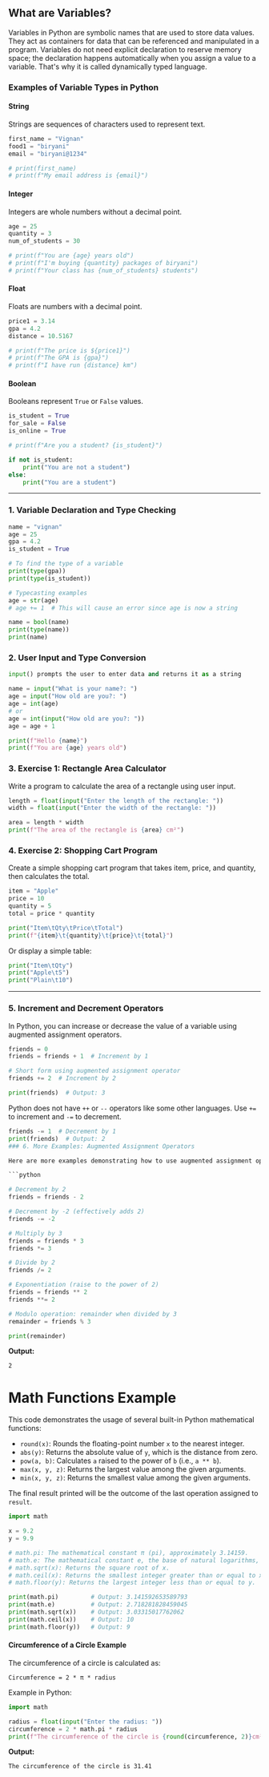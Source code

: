 ## What are Variables?

Variables in Python are symbolic names that are used to store data values. They act as containers for data that can be referenced and manipulated in a program. Variables do not need explicit declaration to reserve memory space; the declaration happens automatically when you assign a value to a variable.
That's why it is called dynamically typed language.

### Examples of Variable Types in Python

#### String
Strings are sequences of characters used to represent text.

```python
first_name = "Vignan"
food1 = "biryani"
email = "biryani@1234"

# print(first_name)
# print(f"My email address is {email}")
```

#### Integer
Integers are whole numbers without a decimal point.

```python
age = 25
quantity = 3
num_of_students = 30

# print(f"You are {age} years old")
# print(f"I'm buying {quantity} packages of biryani")
# print(f"Your class has {num_of_students} students")
```

#### Float
Floats are numbers with a decimal point.

```python
price1 = 3.14
gpa = 4.2
distance = 10.5167

# print(f"The price is ${price1}")
# print(f"The GPA is {gpa}")
# print(f"I have run {distance} km")
```

#### Boolean
Booleans represent `True` or `False` values.

```python
is_student = True
for_sale = False
is_online = True

# print(f"Are you a student? {is_student}")

if not is_student:
    print("You are not a student")
else:
    print("You are a student")
```

---


### 1. Variable Declaration and Type Checking

```python
name = "vignan"
age = 25
gpa = 4.2
is_student = True

# To find the type of a variable
print(type(gpa))
print(type(is_student))

# Typecasting examples
age = str(age)
# age += 1  # This will cause an error since age is now a string

name = bool(name)
print(type(name))
print(name)
```

### 2. User Input and Type Conversion

```python
input() prompts the user to enter data and returns it as a string

name = input("What is your name?: ")
age = input("How old are you?: ") 
age = int(age)
# or
age = int(input("How old are you?: "))
age = age + 1

print(f"Hello {name}")
print(f"You are {age} years old")
```

### 3. Exercise 1: Rectangle Area Calculator

Write a program to calculate the area of a rectangle using user input.

```python
length = float(input("Enter the length of the rectangle: "))
width = float(input("Enter the width of the rectangle: "))

area = length * width
print(f"The area of the rectangle is {area} cm²")
```

### 4. Exercise 2: Shopping Cart Program

Create a simple shopping cart program that takes item, price, and quantity, then calculates the total.

```python
item = "Apple"
price = 10
quantity = 5
total = price * quantity

print("Item\tQty\tPrice\tTotal")
print(f"{item}\t{quantity}\t{price}\t{total}")
```

Or display a simple table:

```python
print("Item\tQty")
print("Apple\t5")
print("Plain\t10")
```

---

### 5. Increment and Decrement Operators

In Python, you can increase or decrease the value of a variable using augmented assignment operators.

```python
friends = 0
friends = friends + 1  # Increment by 1

# Short form using augmented assignment operator
friends += 2  # Increment by 2

print(friends)  # Output: 3
```

Python does not have `++` or `--` operators like some other languages. Use `+=` to increment and `-=` to decrement.

```python
friends -= 1  # Decrement by 1
print(friends)  # Output: 2
### 6. More Examples: Augmented Assignment Operators

Here are more examples demonstrating how to use augmented assignment operators in Python:

```python

# Decrement by 2
friends = friends - 2

# Decrement by -2 (effectively adds 2)
friends -= -2

# Multiply by 3
friends = friends * 3
friends *= 3

# Divide by 2
friends /= 2

# Exponentiation (raise to the power of 2)
friends = friends ** 2
friends **= 2

# Modulo operation: remainder when divided by 3
remainder = friends % 3

print(remainder)
```

**Output:**
```
2
```
# Math Functions Example

This code demonstrates the usage of several built-in Python mathematical functions:

- `round(x)`: Rounds the floating-point number `x` to the nearest integer.
- `abs(y)`: Returns the absolute value of `y`, which is the distance from zero.
- `pow(a, b)`: Calculates `a` raised to the power of `b` (i.e., `a ** b`).
- `max(x, y, z)`: Returns the largest value among the given arguments.
- `min(x, y, z)`: Returns the smallest value among the given arguments.

The final result printed will be the outcome of the last operation assigned to `result`.

```python
import math

x = 9.2
y = 9.9

# math.pi: The mathematical constant π (pi), approximately 3.14159.
# math.e: The mathematical constant e, the base of natural logarithms, approximately 2.71828.
# math.sqrt(x): Returns the square root of x.
# math.ceil(x): Returns the smallest integer greater than or equal to x.
# math.floor(y): Returns the largest integer less than or equal to y.

print(math.pi)         # Output: 3.141592653589793
print(math.e)          # Output: 2.718281828459045
print(math.sqrt(x))    # Output: 3.03315017762062
print(math.ceil(x))    # Output: 10
print(math.floor(y))   # Output: 9
```

#### Circumference of a Circle Example

The circumference of a circle is calculated as:

```
Circumference = 2 * π * radius
```

Example in Python:

```python
import math

radius = float(input("Enter the radius: "))
circumference = 2 * math.pi * radius
print(f"The circumference of the circle is {round(circumference, 2)}cm²")
```

**Output:**
```
The circumference of the circle is 31.41
```


